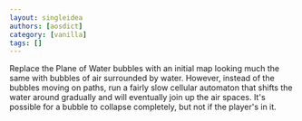 ```yaml
---
layout: singleidea
authors: [aosdict]
category: [vanilla]
tags: []
---
```

Replace the Plane of Water bubbles with an initial map looking much the same with bubbles of air surrounded by water. However, instead of the bubbles moving on paths, run a fairly slow cellular automaton that shifts the water around gradually and will eventually join up the air spaces. It's possible for a bubble to collapse completely, but not if the player's in it.
